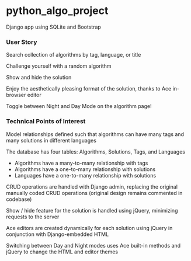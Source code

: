 # python_algo_project

Django app using SQLite and Bootstrap

### User Story

Search collection of algorithms by tag, language, or title

Challenge yourself with a random algorithm

Show and hide the solution

Enjoy the aesthetically pleasing format of the solution, thanks to Ace in-browser editor

Toggle between Night and Day Mode on the algorithm page!

### Technical Points of Interest

Model relationships defined such that algorithms can have many tags and many solutions in different languages

The database has four tables: Algorithms, Solutions, Tags, and Languages
- Algorithms have a many-to-many relationship with tags
- Algorithms have a one-to-many relationship with solutions
- Languages have a one-to-many relationship with solutions

CRUD operations are handled with Django admin, replacing the original manually coded CRUD operations (original design remains commented in codebase)

Show / hide feature for the solution is handled using jQuery, minimizing requests to the server

Ace editors are created dynamically for each solution using jQuery in conjunction with Django-embedded HTML

Switching between Day and Night modes uses Ace built-in methods and jQuery to change the HTML and editor themes
